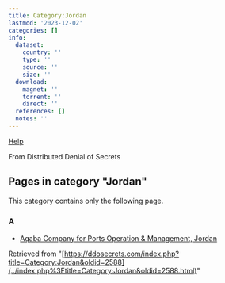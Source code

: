 ```yaml
---
title: Category:Jordan
lastmod: '2023-12-02'
categories: []
info:
  dataset:
    country: ''
    type: ''
    source: ''
    size: ''
  download:
    magnet: ''
    torrent: ''
    direct: ''
  references: []
  notes: ''
---
```




[Help](https://www.mediawiki.org/wiki/Special:MyLanguage/Help:Categories)

From Distributed Denial of Secrets

## Pages in category "Jordan"

This category contains only the following page.

### A

- [Aqaba Company for Ports Operation & Management,
Jordan](Aqaba_Company_for_Ports_Operation_&_Management,_Jordan.html "Aqaba Company for Ports Operation & Management, Jordan")

Retrieved from
"[https://ddosecrets.com/index.php?title=Category:Jordan&oldid=2588](../index.php%3Ftitle=Category:Jordan&oldid=2588.html)"

